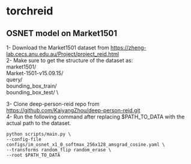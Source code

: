 # torchreid

## OSNET model on Market1501   

1- Download the Market1501 dataset from https://zheng-lab.cecs.anu.edu.au/Project/project_reid.html   
2- Make sure to get the structure of the dataset as:   
    market1501/     \
        Market-1501-v15.09.15/    \
            query/    \
            bounding_box_train/    \
            bounding_box_test/   \   
    
   
3- Clone deep-person-reid repo from https://github.com/KaiyangZhou/deep-person-reid.git   
4- Run the following command after replacing $PATH_TO_DATA with the actual path to the dataset.    

```
python scripts/main.py \
--config-file configs/im_osnet_x1_0_softmax_256x128_amsgrad_cosine.yaml \
--transforms random_flip random_erase \
--root $PATH_TO_DATA
```
